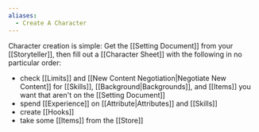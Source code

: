 ```yaml
---
aliases:
  - Create A Character
---
```

Character creation is simple: Get the [[Setting Document]] from your [[Storyteller]], then fill out a [[Character Sheet]] with the following in no particular order:
- check [[Limits]] and [[New Content Negotiation|Negotiate New Content]] for [[Skills]], [[Background|Backgrounds]], and [[Items]] you want that aren't on the [[Setting Document]]
- spend [[Experience]] on [[Attribute|Attributes]] and [[Skills]]
- create [[Hooks]]
- take some [[Items]] from the [[Store]]

